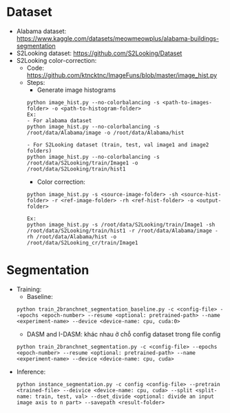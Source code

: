 # Dataset
- Alabama dataset: https://www.kaggle.com/datasets/meowmeowplus/alabama-buildings-segmentation
- S2Looking dataset: https://github.com/S2Looking/Dataset
- S2Looking color-correction:
    - Code: https://github.com/ktncktnc/ImageFuns/blob/master/image_hist.py
    - Steps:
        - Generate image histograms
        ```
        python image_hist.py --no-colorbalancing -s <path-to-images-folder> -o <path-to-histogram-folder>
        Ex: 
        - For alabama dataset
        python image_hist.py --no-colorbalancing -s /root/data/Alabama/image -o /root/data/Alabama/hist

        - For S2Looking dataset (train, test, val image1 and image2 folders)
        python image_hist.py --no-colorbalancing -s /root/data/S2Looking/train/Image1 -o /root/data/S2Looking/train/hist1
        ```
        - Color correction:
        ```
        python image_hist.py -s <source-image-folder> -sh <source-hist-folder> -r <ref-image-folder> -rh <ref-hist-folder> -o <output-folder>

        Ex:
        python image_hist.py -s /root/data/S2Looking/train/Image1 -sh /root/data/S2Looking/train/hist1 -r /root/data/Alabama/image -rh /root/data/Alabama/hist -o /root/data/S2Looking_cr/train/Image1
        ```
# Segmentation
- Training:
    - Baseline:
    ```
    python train_2branchnet_segmentation_baseline.py -c <config-file> --epochs <epoch-number> --resume <optional: pretrained-path> --name <experiment-name> --device <device-name: cpu, cuda:0>
    ```
    - DASM and I-DASM: khác nhau ở chỗ config dataset trong file config
    ```
    python train_2branchnet_segmentation.py -c <config-file> --epochs <epoch-number> --resume <optional: pretrained-path> --name <experiment-name> --device <device-name: cpu, cuda>
- Inference:
    ```
    python instance_segmentation.py -c config <config-file> --pretrain <trained-file> --deivice <device-name: cpu, cuda> --split <split-name: train, test, val> --dset_divide <optional: divide an input image axis to n part> --savepath <result-folder> 
    